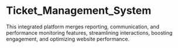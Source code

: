 # Ticket_Management_System
This integrated platform merges reporting, communication, and performance monitoring features, streamlining interactions, boosting engagement, and optimizing website performance.

